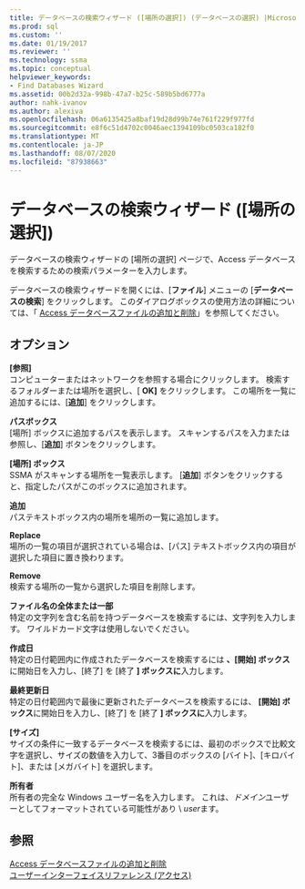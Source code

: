 ```yaml
---
title: データベースの検索ウィザード ([場所の選択]) (データベースの選択) |Microsoft Docs
ms.prod: sql
ms.custom: ''
ms.date: 01/19/2017
ms.reviewer: ''
ms.technology: ssma
ms.topic: conceptual
helpviewer_keywords:
- Find Databases Wizard
ms.assetid: 00b2d32a-998b-47a7-b25c-589b5bd6777a
author: nahk-ivanov
ms.author: alexiva
ms.openlocfilehash: 06a6135425a8baf19d28d99b74e761f229f977fd
ms.sourcegitcommit: e8f6c51d4702c0046aec1394109bc0503ca182f0
ms.translationtype: MT
ms.contentlocale: ja-JP
ms.lasthandoff: 08/07/2020
ms.locfileid: "87938663"
---
```

# <a name="find-databases-wizard-select-locations-accesstosql"></a>データベースの検索ウィザード ([場所の選択])
データベースの検索ウィザードの [場所の選択] ページで、Access データベースを検索するための検索パラメーターを入力します。  
  
データベースの検索ウィザードを開くには、[**ファイル**] メニューの [**データベースの検索**] をクリックします。 このダイアログボックスの使用方法の詳細については、「 [Access データベースファイルの追加と削除](adding-and-removing-access-database-files-accesstosql.md)」を参照してください。  
  
## <a name="options"></a>オプション  
**[参照]**  
コンピューターまたはネットワークを参照する場合にクリックします。 検索するフォルダーまたは場所を選択し、[ **OK]** をクリックします。 この場所を一覧に追加するには、[**追加**] をクリックします。  
  
**パスボックス**  
[場所] ボックスに追加するパスを表示します。 スキャンするパスを入力または参照し、[**追加**] ボタンをクリックします。  
  
**[場所] ボックス**  
SSMA がスキャンする場所を一覧表示します。 [**追加**] ボタンをクリックすると、指定したパスがこのボックスに追加されます。  
  
**追加**  
パステキストボックス内の場所を場所の一覧に追加します。  
  
**Replace**  
場所の一覧の項目が選択されている場合は、[パス] テキストボックス内の項目が選択した項目に置き換わります。  
  
**Remove**  
検索する場所の一覧から選択した項目を削除します。  
  
**ファイル名の全体または一部**  
特定の文字列を含む名前を持つデータベースを検索するには、文字列を入力します。 ワイルドカード文字は使用しないでください。  
  
**作成日**  
特定の日付範囲内に作成されたデータベースを検索するには **、[開始] ボックス**に開始日を入力し、[終了] を [終了 **] ボックスに**入力します。  
  
**最終更新日**  
特定の日付範囲内で最後に更新されたデータベースを検索するには、 **[開始] ボックス**に開始日を入力し、[終了] を [終了 **] ボックスに**入力します。  
  
**[サイズ]**  
サイズの条件に一致するデータベースを検索するには、最初のボックスで比較文字を選択し、サイズの数値を入力して、3番目のボックスの [バイト]、[キロバイト]、または [メガバイト] を選択します。  
  
**所有者**  
所有者の完全な Windows ユーザー名を入力します。 これは、*ドメイン*ユーザーとしてフォーマットされている可能性があり \\ *user*ます。  
  
## <a name="see-also"></a>参照  
[Access データベースファイルの追加と削除](adding-and-removing-access-database-files-accesstosql.md)  
[ユーザーインターフェイスリファレンス (アクセス)](https://msdn.microsoft.com/af24c303-4a41-449b-9c86-d6558a97e839)  
  
